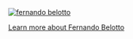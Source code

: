 
<a href="https://fernandobelotto.com">
  <img
    alt="fernando belotto"
    src="https://github.com/fernandobelotto/fernandobelotto/assets/38187170/bc0adfa4-8c1d-4149-9341-024ed3d60d17"
  />
</a>

[Learn more about Fernando Belotto](https://fernandobelotto.com)

